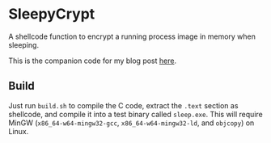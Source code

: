 # SleepyCrypt

A shellcode function to encrypt a running process image in memory when sleeping.

This is the companion code for my blog post [here](https://www.solomonsklash.io/SleepyCrypt-shellcode-to-encrypt-a-running-image.html).

## Build

Just run `build.sh` to compile the C code, extract the `.text` section as shellcode, and compile it into a test binary called `sleep.exe`. This will require MinGW (`x86_64-w64-mingw32-gcc`, `x86_64-w64-mingw32-ld`, and `objcopy`) on Linux.
